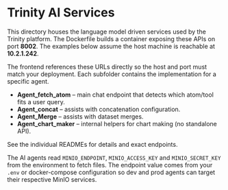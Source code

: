 # Trinity AI Services

This directory houses the language model driven services used by the Trinity platform. The Dockerfile builds a container exposing these APIs on port **8002**. The examples below assume the host machine is reachable at **10.2.1.242**.

The frontend references these URLs directly so the host and port must match your deployment. Each subfolder contains the implementation for a specific agent.

- **Agent_fetch_atom** – main chat endpoint that detects which atom/tool fits a user query.
- **Agent_concat** – assists with concatenation configuration.
- **Agent_Merge** – assists with dataset merges.
- **Agent_chart_maker** – internal helpers for chart making (no standalone API).

See the individual READMEs for details and exact endpoints.

The AI agents read `MINIO_ENDPOINT`, `MINIO_ACCESS_KEY` and
`MINIO_SECRET_KEY` from the environment to fetch files. The endpoint
value comes from your `.env` or docker-compose configuration so dev and
prod agents can target their respective MinIO services.
